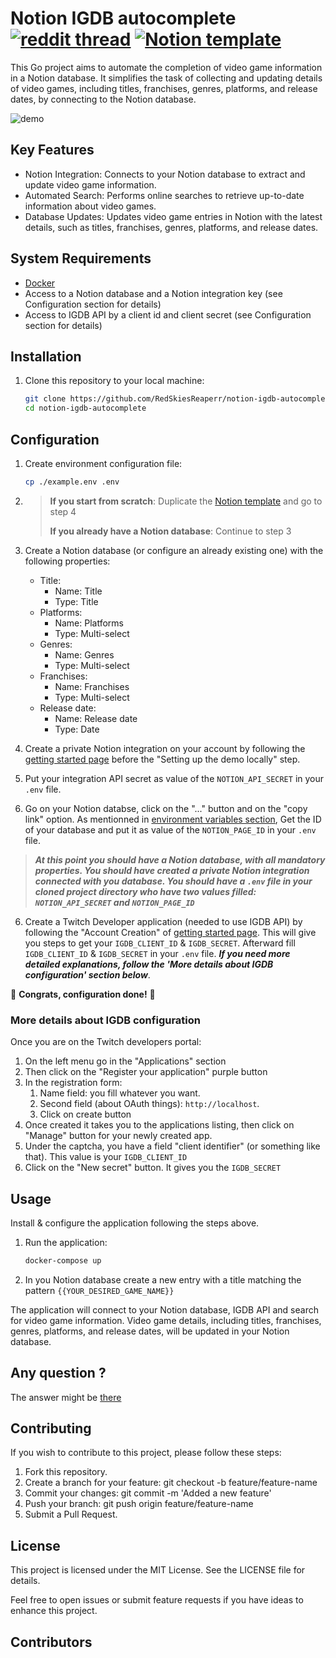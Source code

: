 # Notion IGDB autocomplete [![reddit thread](https://img.shields.io/badge/Reddit-FF4500?logo=reddit&logoColor=white)](https://www.reddit.com/r/Notion/comments/17dw8js/created_integration_to_automatically_fill_in/?utm_source=share&utm_medium=web2x&context=3) [![Notion template](https://img.shields.io/badge/Notion-%23000000.svg?logo=notion&logoColor=white)](https://plant-pantry-77c.notion.site/Automated-video-games-library-c833cb560feb4b82935a310e508d34c2) 

This Go project aims to automate the completion of video game information in a Notion database. It simplifies the task of collecting and updating details of video games, including titles, franchises, genres, platforms, and release dates, by connecting to the Notion database.

![demo](https://github.com/RedSkiesReaperr/notion-igdb-autocomplete/assets/64477486/02de6e81-974f-4ed1-948a-e261cbd29eba)

## Key Features
- Notion Integration: Connects to your Notion database to extract and update video game information.
- Automated Search: Performs online searches to retrieve up-to-date information about video games.
- Database Updates: Updates video game entries in Notion with the latest details, such as titles, franchises, genres, platforms, and release dates.

## System Requirements
- [Docker](https://www.docker.com/products/docker-desktop/)
- Access to a Notion database and a Notion integration key (see Configuration section for details)
- Access to IGDB API by a client id and client secret (see Configuration section for details)

## Installation

1. Clone this repository to your local machine:
    ```sh
    git clone https://github.com/RedSkiesReaperr/notion-igdb-autocomplete
    cd notion-igdb-autocomplete
    ```

## Configuration

1. Create environment configuration file:
    ```sh
    cp ./example.env .env
    ```

2.
    >**If you start from scratch**: Duplicate the [Notion template](https://plant-pantry-77c.notion.site/Automated-video-games-library-c833cb560feb4b82935a310e508d34c2?pvs=4) and go to step 4
    >
    >**If you already have a Notion database**: Continue to step 3

3. Create a Notion database (or configure an already existing one) with the following properties:
    - Title:
        - Name: Title
        - Type: Title
    - Platforms:
        - Name: Platforms
        - Type: Multi-select
    - Genres:
        - Name: Genres
        - Type: Multi-select
    - Franchises:
        - Name: Franchises
        - Type: Multi-select
    - Release date:
        - Name: Release date
        - Type: Date

3. Create a private Notion integration on your account by following the [getting started page](https://developers.notion.com/docs/create-a-notion-integration#create-your-integration-in-notion) before the "Setting up the demo locally" step.

4. Put your integration API secret as value of the `NOTION_API_SECRET` in your `.env` file.

5. Go on your Notion databse, click on the "..." button and on the "copy link" option. As mentionned in [environment variables section](https://developers.notion.com/docs/create-a-notion-integration#environment-variables), Get the ID of your database and put it as value of the `NOTION_PAGE_ID` in your `.env` file.

> ***At this point you should have a Notion database, with all mandatory properties. You should have created a private Notion integration connected with you database. You should have a `.env` file in your cloned project directory who have two values filled: `NOTION_API_SECRET` and `NOTION_PAGE_ID`***

6. Create a Twitch Developer application (needed to use IGDB API) by following the "Account Creation" of [getting started page](https://api-docs.igdb.com/#getting-started). This will give you steps to get your `IGDB_CLIENT_ID` & `IGDB_SECRET`. Afterward fill `IGDB_CLIENT_ID` & `IGDB_SECRET` in your `.env` file. ***If you need more detailed explanations, follow the 'More details about IGDB configuration' section below***.

🎉 **Congrats, configuration done!** 🎉

### More details about IGDB configuration
Once you are on the Twitch developers portal:
1. On the left menu go in the "Applications" section
2. Then click on the "Register your application" purple button
3. In the registration form: 
    1. Name field: you fill whatever you want.
    2. Second field (about OAuth things): `http://localhost`. 
    3. Click on create button
4. Once created it takes you to the applications listing, then click on "Manage" button for your newly created app.
5. Under the captcha, you have a field "client identifier" (or something like that). This value is your `IGDB_CLIENT_ID`
6. Click on the "New secret" button. It gives you the `IGDB_SECRET`

## Usage
Install & configure the application following the steps above.

1. Run the application:
    ```sh
    docker-compose up
    ```
2. In you Notion database create a new entry with a title matching the pattern `{{YOUR_DESIRED_GAME_NAME}}`

The application will connect to your Notion database, IGDB API and search for video game information.
Video game details, including titles, franchises, genres, platforms, and release dates, will be updated in your Notion database.

## Any question ?
The answer might be [there](https://www.reddit.com/r/Notion/comments/17dw8js/created_integration_to_automatically_fill_in/?utm_source=share&utm_medium=web2x&context=3)

## Contributing
If you wish to contribute to this project, please follow these steps:

1. Fork this repository.
2. Create a branch for your feature: git checkout -b feature/feature-name
3. Commit your changes: git commit -m 'Added a new feature'
4. Push your branch: git push origin feature/feature-name
5. Submit a Pull Request.

## License
This project is licensed under the MIT License. See the LICENSE file for details.

Feel free to open issues or submit feature requests if you have ideas to enhance this project.

## Contributors
